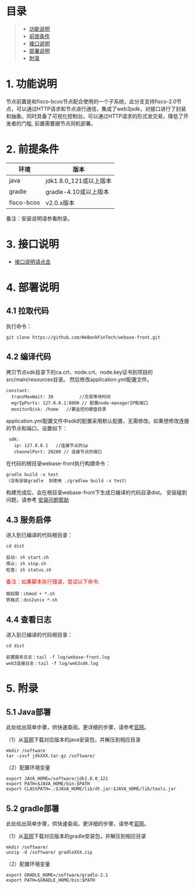 # 目录
> * [功能说明](#chapter-1)
> * [前提条件](#chapter-2)
> * [接口说明](#chapter-3)
> * [部署说明](#chapter-4)
> * [附录](#chapter-5)

# 1. <a id="chapter-1"></a>功能说明
节点前置是和fisco-bcos节点配合使用的一个子系统，此分支支持fisco-2.0节点，可以通过HTTP请求和节点进行通信，集成了web3jsdk，对接口进行了封装和抽象。同时具备了可视化控制台。可以通过HTTP请求的形式发交易，降低了开发者的门槛, 前置需要跟节点同机部署。

# 2. <a id="chapter-2"></a>前提条件

| 环境     | 版本              |
| ------ | --------------- |
| java   | jdk1.8.0_121或以上版本|
| gradle | gradle-4.10或以上版本 |
| fisco-bcos |v2.0.x版本        | 

 备注：安装说明请参看附录。

# 3. <a id="chapter-3"></a>接口说明

- [接口说明请点击](interface.md)

# 4. <a id="chapter-4"></a>部署说明

## 4.1 拉取代码

执行命令：
```
git clone https://github.com/WeBankFinTech/webase-front.git
```

## 4.2 编译代码
 拷贝节点sdk目录下的ca.crt、node.crt、node.key证书到项目的src/main/resources目录。
 然后修改application.yml配置文件。
```
constant:  
  transMaxWait: 30          //交易等待时间
  mgrIpPorts: 127.0.0.1:8080 // 配置node-managerIP和端口
  monitorDisk: /home   //要监控的硬盘目录  
```
 application.yml配置文件中sdk的配置采用默认配置，无需修改。如果想修改连接的节点和端口，设置如下：
``` 
 sdk: 
   ip: 127.0.0.1   //连接节点的ip
   channelPort: 20200 // 连接节点的端口
```
   
在代码的根目录webase-front执行构建命令：
```
gradle build -x test 
（没有安装gradle  则使用 ./gradlew build -x test）
```
构建完成后，会在根目录webase-front下生成已编译的代码目录dist。 安装碰到问题，请参考 [安装问题帮助](install_FAQ.md)


## 4.3 服务启停

进入到已编译的代码根目录：
```shell
cd dist
```
```shell
启动: sh start.sh
停止: sh stop.sh
检查: sh status.sh
```
<font color="#dd0000">备注：如果脚本执行错误，尝试以下命令: </font>
```
赋权限：chmod + *.sh
转格式：dos2unix *.sh
```

## 4.4 查看日志

进入到已编译的代码根目录：
```shell
cd dist
```
```
前置服务日志：tail -f log/webase-front.log
web3连接日志：tail -f log/web3sdk.log
```

# 5. <a id="chapter-5"></a>附录

## 5.1 Java部署

此处给出简单步骤，供快速查阅。更详细的步骤，请参考[官网](http://www.oracle.com/technetwork/java/javase/downloads/index.html)。

（1）从[官网](http://www.oracle.com/technetwork/java/javase/downloads/index.html)下载对应版本的java安装包，并解压到相应目录

```shell
mkdir /software
tar -zxvf jdkXXX.tar.gz /software/
```

（2）配置环境变量

```shell
export JAVA_HOME=/software/jdk1.8.0_121
export PATH=$JAVA_HOME/bin:$PATH
export CLASSPATH=.:$JAVA_HOME/lib/dt.jar:$JAVA_HOME/lib/tools.jar
```

## 5.2 gradle部署

此处给出简单步骤，供快速查阅。更详细的步骤，请参考[官网](http://www.gradle.org/downloads)。

（1）从[官网](http://www.gradle.org/downloads)下载对应版本的gradle安装包，并解压到相应目录

```shell
mkdir /software/
unzip -d /software/ gradleXXX.zip
```

（2）配置环境变量

```shell
export GRADLE_HOME=/software/gradle-2.1
export PATH=$GRADLE_HOME/bin:$PATH
```

